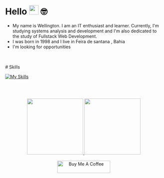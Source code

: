 # Hello <img src="https://media.giphy.com/media/hvRJCLFzcasrR4ia7z/giphy.gif" width="30"> 🤓
<ul>
  <li>My name is Wellington. I am an IT enthusiast and learner. Currently, I'm studying systems analysis and development and I'm also dedicated to the study of Fullstack Web Development.</li>
  <li>I was born in 1998 and I live in Feira de santana , Bahia</li>
  <li>I'm looking for opportunities</li>
</ul>
<br><br>
<!--
Access my linkedin <br><br>
<a href="https://www.linkedin.com/in/pablosantos-cg/" target="_blank">
  <img align="center" src="https://img.shields.io/badge/LinkedIn-0077B5?style=for-the-badge&logo=linkedin&logoColor=white" alt="Linkedin"/>
</a>
<br>
-->
# Skills
<br>

[![My Skills](https://skillicons.dev/icons?i=html,css,js,mysql&theme=dark)](https://skillicons.dev)

<br><br>

<div align="center">
  <a href="https://github.com/WellingtonSantos-Ds">
  <img height="180em" src="https://github-readme-stats.vercel.app/api?username=WellingtonSantos-Ds&show_icons=true&theme=dark&include_all_commits=true&count_private=true"/>
  <img height="180em" src="https://github-readme-stats.vercel.app/api/top-langs/?username=WellingtonSantos-Ds&layout=compact&langs_count=7&theme=dark"/>
</div>
    
<div align="center"><br>
  <img src="https://cdn.buymeacoffee.com/buttons/default-red.png" alt="Buy Me A Coffee" height="40" width="170">
</div>

